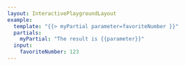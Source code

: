 ```yaml
---
layout: InteractivePlaygroundLayout
example:
  template: "{{> myPartial parameter=favoriteNumber }}"
  partials:
    myPartial: "The result is {{parameter}}"
  input:
    favoriteNumber: 123
---
```

